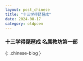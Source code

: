 ```yaml
---
layout: post_chinese
title: "十三学得琵琶成"
date: 2024-08-17
category: oldpoem
---
```


### 十三学得琵琶成 名属教坊第一部
{: .chinese-blog }
